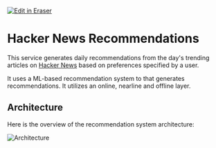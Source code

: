 [![Edit in Eraser](https://firebasestorage.googleapis.com/v0/b/second-petal-295822.appspot.com/o/images%2Fgithub%2FOpen%20in%20Eraser.svg?alt=media&token=968381c8-a7e7-472a-8ed6-4a6626da5501)](https://app.eraser.io/workspace/gmSH9Ha57034q6Dbl8W6)
# Hacker News Recommendations
This service generates daily recommendations from the day's trending articles on [﻿Hacker News](https://news.ycombinator.com/) based on preferences specified by a user.

It uses a ML-based recommendation system to that generates recommendations. It utilizes an online, nearline and offline layer. 

## Architecture
Here is the overview of the recommendation system architecture:

![Architecture](https://firebasestorage.googleapis.com/v0/b/second-petal-295822.appspot.com/o/images%2Fworkspaces%2FgmSH9Ha57034q6Dbl8W6%2FreS6fUv66LcKWYn8yV2OvCPvwSm2%2F---figure---C89kJnb1Vc1YJxW3loIUfQ.svg?alt=media&token=00e5f25d-ee77-465f-8fa8-e41754f2789e "Architecture")





 


<!--- Eraser file: https://app.eraser.io/workspace/gmSH9Ha57034q6Dbl8W6 --->